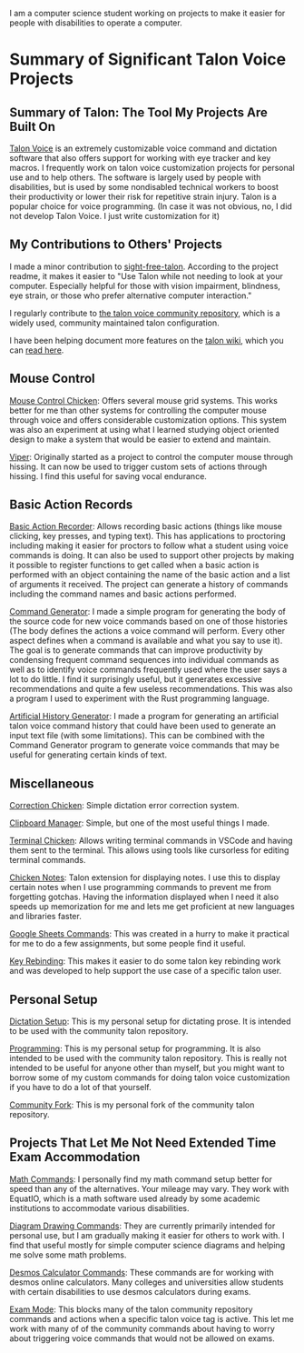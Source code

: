 I am a computer science student working on projects to make it easier for people with disabilities to operate a computer.

# Summary of Significant Talon Voice Projects
## Summary of Talon: The Tool My Projects Are Built On
[Talon Voice](https://talonvoice.com/) is an extremely customizable voice command and dictation software that also offers support for working with eye tracker and key macros. I frequently work on talon voice customization projects for personal use and to help others. The software is largely used by people with disabilities, but is used by some nondisabled technical workers to boost their productivity or lower their risk for repetitive strain injury. Talon is a popular choice for voice programming. (In case it was not obvious, no, I did not develop Talon Voice. I just write customization for it)

## My Contributions to Others' Projects
I made a minor contribution to [sight-free-talon](https://github.com/C-Loftus/sight-free-talon). According to the project readme, it makes it easier to "Use Talon while not needing to look at your computer. Especially helpful for those with vision impairment, blindness, eye strain, or those who prefer alternative computer interaction."

I regularly contribute to [the talon voice community repository](https://github.com/talonhub/community), which is a widely used, community maintained talon configuration.

I have been helping document more features on the [talon wiki](https://github.com/TalonCommunity/Wiki), which you can [read here](https://talon.wiki).

## Mouse Control
[Mouse Control Chicken](https://github.com/FireChickenProductivity/MouseControlChicken): Offers several mouse grid systems. This works better for me than other systems for controlling the computer mouse through voice and offers considerable customization options. This system was also an experiment at using what I learned studying object oriented design to make a system that would be easier to extend and maintain.

[Viper](https://github.com/FireChickenProductivity/Viper): Originally started as a project to control the computer mouse through hissing. It can now be used to trigger custom sets of actions through hissing. I find this useful for saving vocal endurance.

## Basic Action Records
[Basic Action Recorder](https://github.com/FireChickenProductivity/BAR): Allows recording basic actions (things like mouse clicking, key presses, and typing text). This has applications to proctoring including making it easier for proctors to follow what a student using voice commands is doing. It can also be used to support other projects by making it possible to register functions to get called when a basic action is performed with an object containing the name of the basic action and a list of arguments it received. The project can generate a history of commands including the command names and basic actions performed. 

[Command Generator](https://github.com/FireChickenProductivity/command_generator): I made a simple program for generating the body of the source code for new voice commands based on one of those histories (The body defines the actions a voice command will perform. Every other aspect defines when a command is available and what you say to use it). The goal is to generate commands that can improve productivity by condensing frequent command sequences into individual commands as well as to identify voice commands frequently used where the user says a lot to do little. I find it surprisingly useful, but it generates excessive recommendations and quite a few useless recommendations. This was also a program I used to experiment with the Rust programming language.

[Artificial History Generator](https://github.com/FireChickenProductivity/ArtificialTalonCommandHistoryGenerator): I made a program for generating an artificial talon voice command history that could have been used to generate an input text file (with some limitations). This can be combined with the Command Generator program to generate voice commands that may be useful for generating certain kinds of text.

## Miscellaneous
[Correction Chicken](https://github.com/FireChickenProductivity/CorrectionChicken): Simple dictation error correction system.

[Clipboard Manager](https://github.com/FireChickenProductivity/Talon-Voice-multidimensional-clipboard): Simple, but one of the most useful things I made.

[Terminal Chicken](https://github.com/FireChickenProductivity/TerminalChicken): Allows writing terminal commands in VSCode and having them sent to the terminal. This allows using tools like cursorless for editing terminal commands.

[Chicken Notes](https://github.com/FireChickenProductivity/Notes): Talon extension for displaying notes. I use this to display certain notes when I use programming commands to prevent me from forgetting gotchas. Having the information displayed when I need it also speeds up memorization for me and lets me get proficient at new languages and libraries faster. 

[Google Sheets Commands](https://github.com/FireChickenProductivity/GoogleSheetsTalonCommands): This was created in a hurry to make it practical for me to do a few assignments, but some people find it useful.

[Key Rebinding](https://github.com/FireChickenProductivity/TalonKeyRebindings): This makes it easier to do some talon key rebinding work and was developed to help support the use case of a specific talon user.

## Personal Setup
[Dictation Setup](https://github.com/FireChickenProductivity/TalonVoiceDictationSetup): This is my personal setup for dictating prose. It is intended to be used with the community talon repository.

[Programming](https://github.com/FireChickenProductivity/PersonalTalonVoiceCodingSetup): This is my personal setup for programming. It is also intended to be used with the community talon repository. This is really not intended to be useful for anyone other than myself, but you might want to borrow some of my custom commands for doing talon voice customization if you have to do a lot of that yourself.

[Community Fork](https://github.com/FireChickenProductivity/knausj_talon/tree/personal-setup): This is my personal fork of the community talon repository. 

## Projects That Let Me Not Need Extended Time Exam Accommodation
[Math Commands](https://github.com/FireChickenProductivity/Talon-Voice-EquatIO-Commands): I personally find my math command setup better for speed than any of the alternatives. Your mileage may vary. They work with EquatIO, which is a math software used already by some academic institutions to accommodate various disabilities.

[Diagram Drawing Commands](https://github.com/FireChickenProductivity/TalonVoiceDiagramDrawing): They are currently primarily intended for personal use, but I am gradually making it easier for others to work with. I find that useful mostly for simple computer science diagrams and helping me solve some math problems.

[Desmos Calculator Commands](https://github.com/FireChickenProductivity/TalonVoiceDesmosCommands): These commands are for working with desmos online calculators. Many colleges and universities allow students with certain disabilities to use desmos calculators during exams.

[Exam Mode](https://github.com/FireChickenProductivity/Talon-Voice-Exam-Mode): This blocks many of the talon community repository commands and actions when a specific talon voice tag is active. This let me work with many of of the community commands about having to worry about triggering voice commands that would not be allowed on exams.
